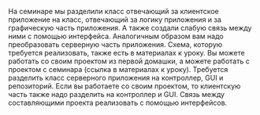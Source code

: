 На семинаре мы разделили класс отвечающий за клиентское приложение на класс, отвечающий за логику приложения и за графическую часть приложения. А также создали слабую связь между ними с помощью интерфейса. Аналогичным образом вам надо преобразовать серверную часть приложения. Схема, которую требуется реализовать, также есть в материалах к уроку. Вы можете работать со своим проектом из первой домашки, а можете работать с проектом с семинара (ссылка в материалах к уроку). Требуется разделить класс серверного приложения на контроллер, GUI и репозиторий. Если вы работаете со своим проектом, то клиентскую часть также надо разделить на контроллер и GUI. Связь между составляющими проекта реализовать с помощью интерфейсов.